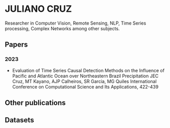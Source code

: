 # JULIANO CRUZ
Researcher in Computer Vision, Remote Sensing, NLP, Time Series processing, Complex Networks among other subjects. 

## Papers

### 2023
- Evaluation of Time Series Causal Detection Methods on the Influence of Pacific and Atlantic Ocean over Northeastern Brazil Precipitation
JEC Cruz, MT Kayano, AJP Calheiros, SR Garcia, MG Quiles
International Conference on Computational Science and Its Applications, 422-439

## Other publications

## Datasets
